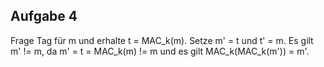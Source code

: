 ## Aufgabe 4

Frage Tag für m und erhalte t = MAC_k(m). Setze m' = t und t' = m. Es gilt m' != m, da m' = t = MAC_k(m) != m und es gilt MAC_k(MAC_k(m')) = m'.  

